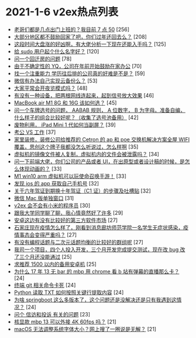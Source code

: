 # 2021-1-6 v2ex热点列表

+ [老哥们都是几点出门上班的？我目前 7 点 50](https://www.v2ex.com/t/742058#reply256) [256]
+ [大部分地区都不鼓励回家了吧，你们过年还回去么？](https://www.v2ex.com/t/742124#reply208) [208]
+ [这段时间大盘涨的好凶啊，有大佬分析一下现在还能入手吗？](https://www.v2ex.com/t/742063#reply125) [125]
+ [给 sudo 用户起个什么名字好？](https://www.v2ex.com/t/742093#reply120) [120]
+ [问一个回迁房的问题](https://www.v2ex.com/t/742048#reply78) [78]
+ [由于不确定性的 YQ，公司在年前开始鼓励在家办公](https://www.v2ex.com/t/742205#reply70) [70]
+ [找一个注重能力 学历往后排的公司真的好难是不是？](https://www.v2ex.com/t/742189#reply59) [59]
+ [微信有办法自己实现云备份么？](https://www.v2ex.com/t/742178#reply53) [53]
+ [大家平常会开夜览模式吗？](https://www.v2ex.com/t/742056#reply48) [48]
+ [有没有一种设备，把两根网线连起来，起到信号放大效果](https://www.v2ex.com/t/742084#reply46) [46]
+ [MacBook air M1 8G 和 16G 该如何选？](https://www.v2ex.com/t/742075#reply45) [45]
+ [问一个车牌选号的问题， AABAB 规则， A 位数字， B 为字母。准备自编，什么样子的组合比较好呢？（收集了选号池备用）](https://www.v2ex.com/t/742076#reply42) [42]
+ [废物利用， iPad Mini 1 代如何当副屏？](https://www.v2ex.com/t/742069#reply39) [39]
+ [考公 VS 工作](https://www.v2ex.com/t/742220#reply37) [37]
+ [家里装修，装修公司给推荐的 Cetron 的 ap 和 poe 交换机解决方案全屋 WIFI 覆盖，思创这个牌子我都没怎么听说过，怎么样啊](https://www.v2ex.com/t/742051#reply35) [35]
+ [虚拟机的镜像文件被人复制，虚拟机内的文件会被泄露吗？](https://www.v2ex.com/t/742062#reply34) [34]
+ [问一下前端大佬，你们公司的产品或者 UI，在出原型或者设计稿的时候，是怎么体现动画的？](https://www.v2ex.com/t/742168#reply33) [33]
+ [M1 win10 arm 虚拟机可以玩使命召唤手游！](https://www.v2ex.com/t/742179#reply33) [33]
+ [发现 ios 的 app 获取自己手机号](https://www.v2ex.com/t/742198#reply32) [32]
+ [关于六年驾证到期换十年驾证（C1 证）的步骤及吐槽贴](https://www.v2ex.com/t/742210#reply32) [32]
+ [微信 Mac 版单独窗口](https://www.v2ex.com/t/742086#reply31) [31]
+ [v2ex 会不会有小米的程序员](https://www.v2ex.com/t/742227#reply30) [30]
+ [跟我大学同学聊了聊，我心情竟然好了许多](https://www.v2ex.com/t/742127#reply29) [29]
+ [安卓这边有没有比较好的第三方软件市场](https://www.v2ex.com/t/742162#reply27) [27]
+ [石家庄现在疫情怎么样了，刚看到消息廊坊师范学院一名学生无症状感染，疫情事态会变得严重吗？](https://www.v2ex.com/t/742191#reply27) [27]
+ [有没有编程话题与二次元话题均衡的比较好的群组呢](https://www.v2ex.com/t/742068#reply27) [27]
+ [我司一个项目，四个人投入开发，三个月开发完成提交测试，现在改 bug 改了三个月还没能通过](https://www.v2ex.com/t/742237#reply25) [25]
+ [求推荐 1500 以内的备用安卓机](https://www.v2ex.com/t/742059#reply25) [25]
+ [为什么 17 年 13 无 bar 的 mbp 用 chrome 看 b 站有弹幕的直播那么卡？](https://www.v2ex.com/t/742147#reply24) [24]
+ [终端 git 相关命令卡死](https://www.v2ex.com/t/742194#reply24) [24]
+ [Python 读取 TXT 如何按照关键行提取内容](https://www.v2ex.com/t/742212#reply24) [24]
+ [为啥 springboot 这么多版本了，这个问题还是没解决还是只有我遇到这情况？](https://www.v2ex.com/t/742111#reply24) [24]
+ [问个 信访和投诉 有关的问题](https://www.v2ex.com/t/742122#reply23) [23]
+ [核显款 mbp 13 可以外接 4K 60fps 吗？](https://www.v2ex.com/t/742219#reply21) [21]
+ [macOS 无法调整系统字体大小？网上搜了一圈说是无解？](https://www.v2ex.com/t/742253#reply21) [21]
